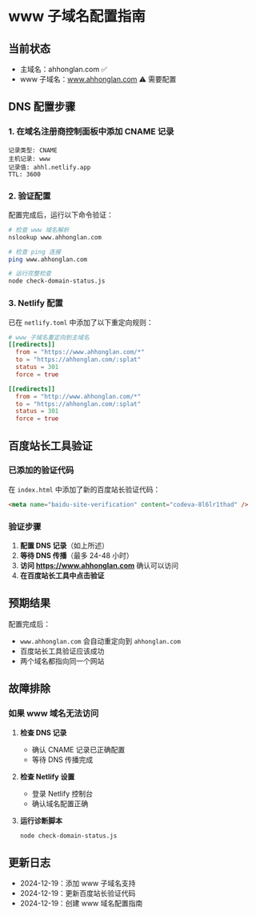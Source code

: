 # www 子域名配置指南

## 当前状态
- 主域名：ahhonglan.com ✅
- www 子域名：www.ahhonglan.com ⚠️ 需要配置

## DNS 配置步骤

### 1. 在域名注册商控制面板中添加 CNAME 记录

```
记录类型: CNAME
主机记录: www
记录值: ahhl.netlify.app
TTL: 3600
```

### 2. 验证配置

配置完成后，运行以下命令验证：

```bash
# 检查 www 域名解析
nslookup www.ahhonglan.com

# 检查 ping 连接
ping www.ahhonglan.com

# 运行完整检查
node check-domain-status.js
```

### 3. Netlify 配置

已在 `netlify.toml` 中添加了以下重定向规则：

```toml
# www 子域名重定向到主域名
[[redirects]]
  from = "https://www.ahhonglan.com/*"
  to = "https://ahhonglan.com/:splat"
  status = 301
  force = true

[[redirects]]
  from = "http://www.ahhonglan.com/*"
  to = "https://ahhonglan.com/:splat"
  status = 301
  force = true
```

## 百度站长工具验证

### 已添加的验证代码

在 `index.html` 中添加了新的百度站长验证代码：

```html
<meta name="baidu-site-verification" content="codeva-8l6lr1thad" />
```

### 验证步骤

1. **配置 DNS 记录**（如上所述）
2. **等待 DNS 传播**（最多 24-48 小时）
3. **访问 https://www.ahhonglan.com** 确认可以访问
4. **在百度站长工具中点击验证**

## 预期结果

配置完成后：
- `www.ahhonglan.com` 会自动重定向到 `ahhonglan.com`
- 百度站长工具验证应该成功
- 两个域名都指向同一个网站

## 故障排除

### 如果 www 域名无法访问

1. **检查 DNS 记录**
   - 确认 CNAME 记录已正确配置
   - 等待 DNS 传播完成

2. **检查 Netlify 设置**
   - 登录 Netlify 控制台
   - 确认域名配置正确

3. **运行诊断脚本**
   ```bash
   node check-domain-status.js
   ```

## 更新日志

- 2024-12-19：添加 www 子域名支持
- 2024-12-19：更新百度站长验证代码
- 2024-12-19：创建 www 域名配置指南 